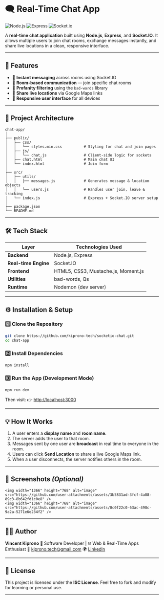 # 🗨️ Real-Time Chat App

![Node.js](https://img.shields.io/badge/Node.js-339933?style=for-the-badge\&logo=nodedotjs\&logoColor=white)
![Express](https://img.shields.io/badge/Express.js-000000?style=for-the-badge\&logo=express\&logoColor=white)
![Socket.io](https://img.shields.io/badge/Socket.io-010101?style=for-the-badge\&logo=socketdotio\&logoColor=white)

A **real-time chat application** built using **Node.js**, **Express**, and **Socket.IO**.
It allows multiple users to join chat rooms, exchange messages instantly, and share live locations in a clean, responsive interface.

---

## 🚀 Features

* 💬 **Instant messaging** across rooms using Socket.IO
* 👥 **Room-based communication** — join specific chat rooms
* 🚫 **Profanity filtering** using the `bad-words` library
* 📍 **Share live locations** via Google Maps links
* 📱 **Responsive user interface** for all devices

---

## 🧠 Project Architecture

```
chat-app/
│
├── public/
│   ├── css/
│   │   └── styles.min.css          # Styling for chat and join pages
│   ├── js/
│   │   └── chat.js                 # Client-side logic for sockets
│   ├── chat.html                   # Main chat UI
│   └── index.html                  # Join form
│
├── src/
│   ├── utils/
│   │   ├── messages.js             # Generates message & location objects
│   │   └── users.js                # Handles user join, leave & tracking
│   └── index.js                    # Express + Socket.IO server setup
│
├── package.json
└── README.md
```

---

## 🛠️ Tech Stack

| Layer                | Technologies Used                   |
| -------------------- | ----------------------------------- |
| **Backend**          | Node.js, Express                    |
| **Real-time Engine** | Socket.IO                           |
| **Frontend**         | HTML5, CSS3, Mustache.js, Moment.js |
| **Utilities**        | bad-words, Qs                       |
| **Runtime**          | Nodemon (dev server)                |

---

## ⚙️ Installation & Setup

### 1️⃣ Clone the Repository

```bash
git clone https://github.com/kiprono-tech/socketio-chat.git
cd chat-app
```

### 2️⃣ Install Dependencies

```bash
npm install
```

### 3️⃣ Run the App (Development Mode)

```bash
npm run dev
```

Then visit:
👉 [http://localhost:3000](http://localhost:3000)

---

## 💡 How It Works

1. A user enters a **display name** and **room name**.
2. The server adds the user to that room.
3. Messages sent by one user are **broadcast** in real time to everyone in the room.
4. Users can click **Send Location** to share a live Google Maps link.
5. When a user disconnects, the server notifies others in the room.

---

## 📸 Screenshots *(Optional)*

```
<img width="1366" height="768" alt="image" src="https://github.com/user-attachments/assets/3b5831ad-3fcf-4a88-89c3-8b642fd1c0e8" />
<img width="1366" height="768" alt="image" src="https://github.com/user-attachments/assets/0c0f22c0-63ac-498c-9a2a-5271e6e234f2" />

```

---

## 👨‍💻 Author

**Vincent Kiprono**
💼 Software Developer | 🌐 Web & Real-Time Apps Enthusiast
📧 [kiprono.tech@gmail.com](mailto:kiprono.tech@gmail.com)
🌍 [LinkedIn](https://www.linkedin.com/in/vincent-kiprono) 

---

## 🧾 License

This project is licensed under the **ISC License**.
Feel free to fork and modify for learning or personal use.

---
